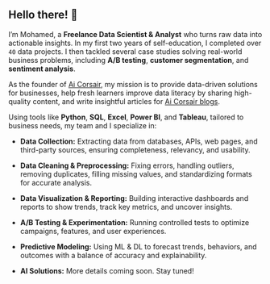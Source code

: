 ## Hello there! 👋

I’m Mohamed, a **Freelance Data Scientist & Analyst** who turns raw data into actionable insights. In my first two years of self-education, I completed over `40` data projects. I then tackled several case studies solving real-world business problems, including **A/B testing**, **customer segmentation**, and **sentiment analysis**.

As the founder of [Ai Corsair](https://aicorsair.com/), my mission is to provide data-driven solutions for businesses, help fresh learners improve data literacy by sharing high-quality content, and write insightful articles for [Ai Corsair blogs](https://aicorsair.com/blog).

Using tools like **Python**, **SQL**, **Excel**, **Power BI**, and **Tableau**, tailored to business needs, my team and I specialize in:

- **Data Collection:** Extracting data from databases, APIs, web pages, and third-party sources, ensuring completeness, relevancy, and usability.

- **Data Cleaning & Preprocessing:** Fixing errors, handling outliers, removing duplicates, filling missing values, and standardizing formats for accurate analysis.

- **Data Visualization & Reporting:** Building interactive dashboards and reports to show trends, track key metrics, and uncover insights.

- **A/B Testing & Experimentation:** Running controlled tests to optimize campaigns, features, and user experiences.

- **Predictive Modeling:** Using ML & DL to forecast trends, behaviors, and outcomes with a balance of accuracy and explainability.

- **AI Solutions:** More details coming soon. Stay tuned!
